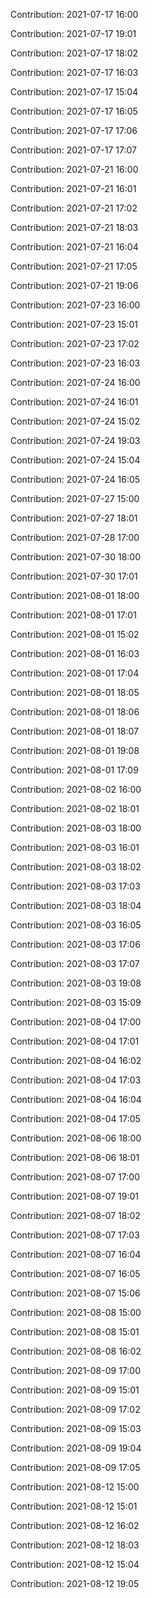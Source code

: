 Contribution: 2021-07-17 16:00

Contribution: 2021-07-17 19:01

Contribution: 2021-07-17 18:02

Contribution: 2021-07-17 16:03

Contribution: 2021-07-17 15:04

Contribution: 2021-07-17 16:05

Contribution: 2021-07-17 17:06

Contribution: 2021-07-17 17:07

Contribution: 2021-07-21 16:00

Contribution: 2021-07-21 16:01

Contribution: 2021-07-21 17:02

Contribution: 2021-07-21 18:03

Contribution: 2021-07-21 16:04

Contribution: 2021-07-21 17:05

Contribution: 2021-07-21 19:06

Contribution: 2021-07-23 16:00

Contribution: 2021-07-23 15:01

Contribution: 2021-07-23 17:02

Contribution: 2021-07-23 16:03

Contribution: 2021-07-24 16:00

Contribution: 2021-07-24 16:01

Contribution: 2021-07-24 15:02

Contribution: 2021-07-24 19:03

Contribution: 2021-07-24 15:04

Contribution: 2021-07-24 16:05

Contribution: 2021-07-27 15:00

Contribution: 2021-07-27 18:01

Contribution: 2021-07-28 17:00

Contribution: 2021-07-30 18:00

Contribution: 2021-07-30 17:01

Contribution: 2021-08-01 18:00

Contribution: 2021-08-01 17:01

Contribution: 2021-08-01 15:02

Contribution: 2021-08-01 16:03

Contribution: 2021-08-01 17:04

Contribution: 2021-08-01 18:05

Contribution: 2021-08-01 18:06

Contribution: 2021-08-01 18:07

Contribution: 2021-08-01 19:08

Contribution: 2021-08-01 17:09

Contribution: 2021-08-02 16:00

Contribution: 2021-08-02 18:01

Contribution: 2021-08-03 18:00

Contribution: 2021-08-03 16:01

Contribution: 2021-08-03 18:02

Contribution: 2021-08-03 17:03

Contribution: 2021-08-03 18:04

Contribution: 2021-08-03 16:05

Contribution: 2021-08-03 17:06

Contribution: 2021-08-03 17:07

Contribution: 2021-08-03 19:08

Contribution: 2021-08-03 15:09

Contribution: 2021-08-04 17:00

Contribution: 2021-08-04 17:01

Contribution: 2021-08-04 16:02

Contribution: 2021-08-04 17:03

Contribution: 2021-08-04 16:04

Contribution: 2021-08-04 17:05

Contribution: 2021-08-06 18:00

Contribution: 2021-08-06 18:01

Contribution: 2021-08-07 17:00

Contribution: 2021-08-07 19:01

Contribution: 2021-08-07 18:02

Contribution: 2021-08-07 17:03

Contribution: 2021-08-07 16:04

Contribution: 2021-08-07 16:05

Contribution: 2021-08-07 15:06

Contribution: 2021-08-08 15:00

Contribution: 2021-08-08 15:01

Contribution: 2021-08-08 16:02

Contribution: 2021-08-09 17:00

Contribution: 2021-08-09 15:01

Contribution: 2021-08-09 17:02

Contribution: 2021-08-09 15:03

Contribution: 2021-08-09 19:04

Contribution: 2021-08-09 17:05

Contribution: 2021-08-12 15:00

Contribution: 2021-08-12 15:01

Contribution: 2021-08-12 16:02

Contribution: 2021-08-12 18:03

Contribution: 2021-08-12 15:04

Contribution: 2021-08-12 19:05

